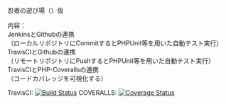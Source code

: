 忍者の遊び場（）仮

内容：  
JenkinsとGithubの連携  
（ローカルリポジトリにCommitするとPHPUnit等を用いた自動テスト実行）  
TravisCIとGithubの連携  
（リモートリポジトリにPushするとPHPUnit等を用いた自動テスト実行）  
TravisCIとPHP-Coverallsの連携  
（コードカバレッジを可視化する）  

TravisCI:
[![Build Status](https://travis-ci.org/varmil/miniature-ninja.png)](https://travis-ci.org/varmil/miniature-ninja)
COVERALLS:
[![Coverage Status](https://coveralls.io/repos/varmil/miniature-ninja/badge.png?branch=develop_20140204)](https://coveralls.io/r/varmil/miniature-ninja?branch=develop_20140204)
